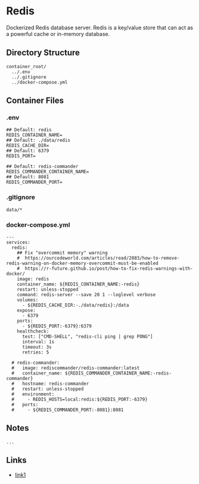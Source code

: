 # Redis

Dockerized Redis database server. Redis is a key/value store that can act as a powerful cache or in-memory database.

## Directory Structure

```text title="Container directory structure"
container_root/
  ../.env
  ../.gitignore
  ../docker-compose.yml
```

## Container Files

### .env

```text title="redis .env" linenums="1"
## Default: redis
REDIS_CONTAINER_NAME=
## Default: ./data/redis
REDIS_CACHE_DIR=
## Default: 6379
REDIS_PORT=

## Default: redis-commander
REDIS_COMMANDER_CONTAINER_NAME=
## Default: 8081
REDIS_COMMANDER_PORT=

```

### .gitignore

```text title="redis .gitignore" linenums="1"
data/*

```

### docker-compose.yml

```text title="redis docker-compose.yml" linenums="1"
---
services:
  redis:
    ## Fix "overcommit memory" warning
    #  https://ourcodeworld.com/articles/read/2083/how-to-remove-redis-warning-on-docker-memory-overcommit-must-be-enabled
    #  https://r-future.github.io/post/how-to-fix-redis-warnings-with-docker/
    image: redis
    container_name: ${REDIS_CONTAINER_NAME:-redis}
    restart: unless-stopped
    command: redis-server --save 20 1 --loglevel verbose
    volumes:
      - ${REDIS_CACHE_DIR:-./data/redis}:/data
    expose:
      - 6379
    ports:
      - ${REDIS_PORT:-6379}:6379
    healthcheck:
      test: ["CMD-SHELL", "redis-cli ping | grep PONG"]
      interval: 1s
      timeout: 3s
      retries: 5

  # redis-commander:
  #   image: rediscommander/redis-commander:latest
  #   container_name: ${REDIS_COMMANDER_CONTAINER_NAME:-redis-commander}
  #   hostname: redis-commander
  #   restart: unless-stopped
  #   environment:
  #     - REDIS_HOSTS=local:redis:${REDIS_PORT:-6379}
  #   ports:
  #     - ${REDIS_COMMANDER_PORT:-8081}:8081

```

## Notes

`...`

## Links

- [link1](#)
